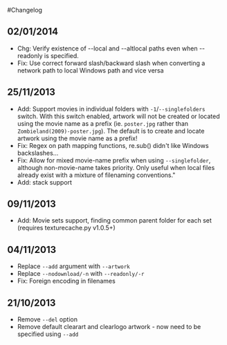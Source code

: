 
#Changelog

## 02/01/2014
* Chg: Verify existence of --local and --altlocal paths even when --readonly is specified.
* Fix: Use correct forward slash/backward slash when converting a network path to local Windows path and vice versa

## 25/11/2013
* Add: Support movies in individual folders with `-1`/`--singlefolders` switch. With this switch enabled, artwork will not be created or located using the movie name as a prefix (ie. `poster.jpg` rather than `Zombieland(2009)-poster.jpg`). The default is to create and locate artwork using the movie name as a prefix!
* Fix: Regex on path mapping functions, re.sub() didn't like Windows backslashes...
* Fix: Allow for mixed movie-name prefix when using `--singlefolder`, although non-movie-name takes priority. Only useful when local files already exist with a mixture of filenaming conventions."
* Add: stack support

## 09/11/2013
* Add: Movie sets support, finding common parent folder for each set (requires texturecache.py v1.0.5+)

## 04/11/2013
* Replace `--add` argument with `--artwork`
* Replace `--nodownload/-n` with `--readonly/-r`
* Fix: Foreign encoding in filenames

## 21/10/2013
* Remove `--del` option
* Remove default clearart and clearlogo artwork - now need to be specified using `--add`
